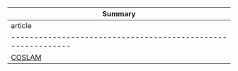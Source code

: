
| Summary                                                                         |
|---------------------------------------------------------------------------------|
| article                                                      | Data | Data                   |Comments|Why|
| ------------------------------------------------------------ | -------- | -------------------------- |-----|
| [COSLAM](http://drone.sjtu.edu.cn/dpzou/project/coslam.php)  | C++      | GNU General Public License |  说出你看这篇文章的缘由  |


